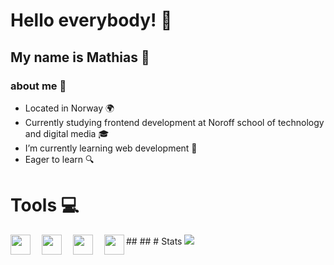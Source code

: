 # Hello everybody! 👋

## My name is Mathias :raising_hand:

### about me :dog:

- Located in Norway :earth_africa:
- Currently studying frontend development at Noroff school of technology and digital media :mortar_board:
- I’m currently learning web development :rocket:
- Eager to learn :mag:
##
##
# Tools :computer:

<img align="left" width="32px" src="https://cdn.jsdelivr.net/gh/devicons/devicon/icons/javascript/javascript-original.svg" />
<img align="left" width="32px" style="padding-left:15px" src="https://cdn.jsdelivr.net/gh/devicons/devicon/icons/figma/figma-original.svg" />
<img align="left"style="padding-left:15px" width="32px"  src="https://cdn.jsdelivr.net/gh/devicons/devicon/icons/html5/html5-original.svg" />
<img align="left"style="padding-left:15px" width="32px" src="https://cdn.jsdelivr.net/gh/devicons/devicon/icons/css3/css3-original.svg" />
##
##
# Stats
<img src= "https://github-readme-stats.vercel.app/api?username=mathiasg12&theme=highcontrast"></img>